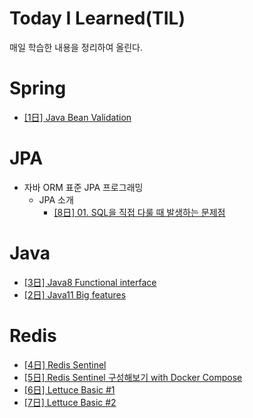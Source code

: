 # Today I Learned(TIL)
매일 학습한 내용을 정리하여 올린다.
# Spring
- [[1日] Java Bean Validation](https://github.com/leeyh0928/TIL/blob/master/Spring/20200427-java-bean-validation.md)
# JPA
* 자바 ORM 표준 JPA 프로그래밍
    * JPA 소개
        * [[8日] 01. SQL을 직접 다룰 때 발생하는 문제점](https://github.com/leeyh0928/TIL/blob/master/JPA/books/자바_ORM_표준_JPA_프로그래밍/20200512_1.1_SQL을_직접_다룰_때_발생하는_문제점.md)
# Java
- [[3日] Java8 Functional interface](https://github.com/leeyh0928/TIL/blob/master/Java/20200429-functional-interface-in-java8.md)
- [[2日] Java11 Big features](https://github.com/leeyh0928/TIL/blob/master/Java/20200428-java11-big-features.md)
# Redis
- [[4日] Redis Sentinel](https://github.com/leeyh0928/TIL/blob/master/Redis/20200504-redis-sentinel.md)
- [[5日] Redis Sentinel 구성해보기 with Docker Compose](https://github.com/leeyh0928/TIL/blob/master/Redis/20200507-docker-redis-sentinel.md)
- [[6日] Lettuce Basic #1](https://github.com/leeyh0928/TIL/blob/master/Redis/20200508-java-redis-lettuce-1.md)
- [[7日] Lettuce Basic #2](https://github.com/leeyh0928/TIL/blob/master/Redis/20200511-java-redis-lettuce-2.md)